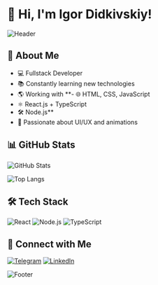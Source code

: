 # 👋 Hi, I'm Igor Didkivskiy!

![Header](https://capsule-render.vercel.app/api?type=waving&color=gradient&height=200&section=header&text=Welcome!&fontSize=35&fontAlignY=40)

## 🚀 About Me

- 💻 Fullstack Developer
- 📚 Constantly learning new technologies
- 🌎 Working with **- 🌐 HTML, CSS, JavaScript
- ⚛️ React.js + TypeScript
- 🛠️ Node.js**
- 🎨 Passionate about UI/UX and animations

## 📊 GitHub Stats

![GitHub Stats](https://github-readme-stats.vercel.app/api?username=IgorDidkivskiy&show_icons=true&theme=radical)

![Top Langs](https://github-readme-stats.vercel.app/api/top-langs/?username=IgorDidkivskiy&layout=compact&theme=radical)

## 🛠️ Tech Stack

![React](https://img.shields.io/badge/React-20232A?style=for-the-badge&logo=react&logoColor=61DAFB)
![Node.js](https://img.shields.io/badge/Node.js-43853D?style=for-the-badge&logo=node.js&logoColor=white)
![TypeScript](https://img.shields.io/badge/TypeScript-007ACC?style=for-the-badge&logo=typescript&logoColor=white)

## 🔗 Connect with Me

[![Telegram](https://img.shields.io/badge/Telegram-26A5E4?style=for-the-badge&logo=telegram&logoColor=white)](https://t.me/YOUR_TELEGRAM)
[![LinkedIn](https://img.shields.io/badge/LinkedIn-0A66C2?style=for-the-badge&logo=linkedin&logoColor=white)](https://www.linkedin.com/in/ihor-didkivskiy-45630b354/)


![Footer](https://capsule-render.vercel.app/api?section=footer&type=waving&color=gradient)

